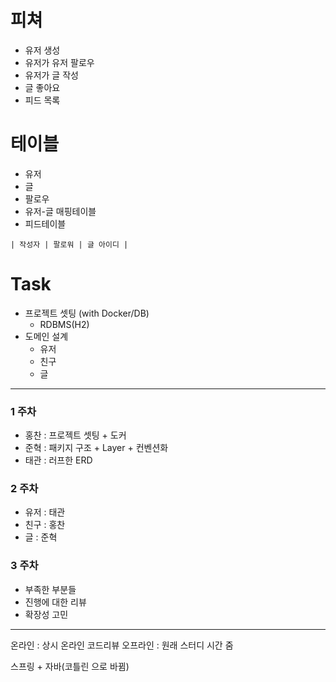 # 피쳐
- 유저 생성
- 유저가 유저 팔로우
- 유저가 글 작성
- 글 좋아요
- 피드 목록

# 테이블
- 유저
- 글
- 팔로우
- 유저-글 매핑테이블
- 피드테이블
```
| 작성자 | 팔로워 | 글 아이디 |
```

# Task
- 프로젝트 셋팅 (with Docker/DB)
  - RDBMS(H2)
- 도메인 설계
  - 유저
  - 친구
  - 글


---

### 1 주차
- 홍찬 : 프로젝트 셋팅 + 도커
- 준혁 : 패키지 구조 + Layer + 컨벤션화
- 태관 : 러프한 ERD

### 2 주차
- 유저 : 태관
- 친구 : 홍찬
- 글 : 준혁

### 3 주차
- 부족한 부분들
- 진행에 대한 리뷰
- 확장성 고민

---

온라인 : 상시 온라인 코드리뷰
오프라인 : 원래 스터디 시간 줌

스프링 + 자바(코틀린 으로 바뀜)
